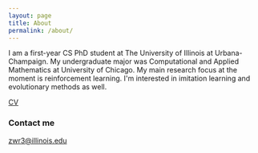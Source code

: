 ```yaml
---
layout: page
title: About
permalink: /about/
---
```


I am a first-year CS PhD student at The University of Illinois at Urbana-Champaign. My undergraduate major was Computational and Applied Mathematics at University of Chicago. My main research focus at the moment is reinforcement learning. I'm interested in imitation learning and evolutionary methods as well. 

[CV](https://github.com/zrobertson466920/zrobertson466920.github.io/raw/master/Robertson_Zachary_CV.pdf)

### Contact me

[zwr3@illinois.edu](mailto:zwr3@illinois.edu)
